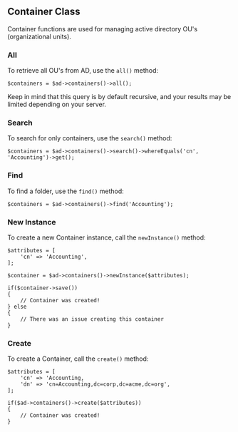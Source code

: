 ## Container Class

Container functions are used for managing active directory OU's (organizational units).

### All

To retrieve all OU's from AD, use the `all()` method:

    $containers = $ad->containers()->all();
    
Keep in mind that this query is by default recursive, and your results may be limited depending on your server.

### Search

To search for only containers, use the `search()` method:

    $containers = $ad->containers()->search()->whereEquals('cn', 'Accounting')->get();

### Find

To find a folder, use the `find()` method:

    $containers = $ad->containers()->find('Accounting');

### New Instance

To create a new Container instance, call the `newInstance()` method:

    $attributes = [
        'cn' => 'Accounting',
    ];

    $container = $ad->containers()->newInstance($attributes);
    
    if($container->save())
    {
        // Container was created!
    } else 
    {
        // There was an issue creating this container
    }

### Create

To create a Container, call the `create()` method:

    $attributes = [
        'cn' => 'Accounting,
        'dn' => 'cn=Accounting,dc=corp,dc=acme,dc=org',
    ];

    if($ad->containers()->create($attributes))
    {
        // Container was created!
    }
    

